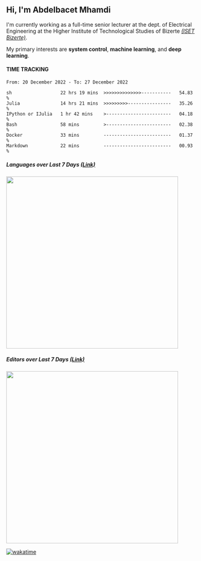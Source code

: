 ## Hi, I'm **Abdelbacet Mhamdi**

I'm currently working as a full-time senior lecturer at the dept. of Electrical Engineering at the Higher Institute of Technological Studies of Bizerte [*(ISET Bizerte)*](http://www.isetbz.rnu.tn/).

My primary interests are **system control**, **machine learning**, and **deep learning**.

#### TIME TRACKING
<!--START_SECTION:waka-->

```text
From: 20 December 2022 - To: 27 December 2022

sh                  22 hrs 19 mins  >>>>>>>>>>>>>>-----------   54.83 %
Julia               14 hrs 21 mins  >>>>>>>>>----------------   35.26 %
IPython or IJulia   1 hr 42 mins    >------------------------   04.18 %
Bash                58 mins         >------------------------   02.38 %
Docker              33 mins         -------------------------   01.37 %
Markdown            22 mins         -------------------------   00.93 %
```

<!--END_SECTION:waka-->

##### Languages over Last 7 Days [*(Link)*](https://wakatime.com/share/@amhamdi/47bfed55-3bb2-44eb-84d5-b4e5f19b9396.svg)

<img width="455em" src="https://wakatime.com/share/@amhamdi/47bfed55-3bb2-44eb-84d5-b4e5f19b9396.svg">

##### Editors over Last 7 Days [*(Link)*](https://wakatime.com/share/@amhamdi/0e45d800-32ba-4074-ac1e-9ee329554566.svg)

<img width="455em" src="https://wakatime.com/share/@amhamdi/0e45d800-32ba-4074-ac1e-9ee329554566.svg">

[![wakatime](https://wakatime.com/badge/user/a7e05912-c632-43ea-8993-3a4a3d6118b3.svg)](https://wakatime.com/@a7e05912-c632-43ea-8993-3a4a3d6118b3)













<!--  
                      %%%%%%%%%%%%%%%%%%%%%%%%%%%%%%%%%%%%%%%%%%% COMMENTS %%%%%%%%%%%%%%%%%%%%%%%%%%%%%%%%%%%%%%%%%%%

<img height="180em" src="https://github-readme-stats.vercel.app/api/top-langs/?username=a-mhamdi&langs_count=8&layout=compact&theme=vue-dark" />

[![wakatime](https://wakatime.com/badge/user/a7e05912-c632-43ea-8993-3a4a3d6118b3.svg)](https://wakatime.com/@a7e05912-c632-43ea-8993-3a4a3d6118b3)

##### [Languages over last 7 days]()
 
![Languages](https://wakatime.com/share/@amhamdi/f97464e9-85fa-4cf4-b6db-f45e253e177a.svg)
 
##### Editors over last 7 days

![Editors](https://wakatime.com/share/@amhamdi/3fa42229-0715-411a-8b24-2e0f1ad61ba2.svg)



## My GitHub Statistics
<img height="180em" src="https://github-readme-stats.vercel.app/api?username=a-mhamdi&show_icons=true&hide_border=true&&count_private=true&include_all_commits=true&langs_count=8&layout=compact&theme=vue-dark" />

<img height="180em" src="https://github-readme-stats.vercel.app/api/top-langs/?username=a-mhamdi&langs_count=8&layout=compact&theme=vue-dark" />

## You Can Reach Me On
<div align="center">
  
  <a href="https://www.linkedin.com/in/linmhamdi/" target="_blank">
  <img src=https://img.shields.io/badge/linkedin-%231E77B5.svg?&style=for-the-badge&logo=linkedin&logoColor=white alt=linkedin style="margin-bottom: 5px;" />
  </a>
  
  <a href="https://twitter.com/twMhamdi" target="_blank">
  <img src=https://img.shields.io/badge/twitter-%2300acee.svg?&style=for-the-badge&logo=twitter&logoColor=white alt=twitter style="margin-bottom: 5px;" />
  </a>
  
  <a href="https://www.facebook.com/fbMhamdi" target="_blank">
  <img src=https://img.shields.io/badge/facebook-%232E87FB.svg?&style=for-the-badge&logo=facebook&logoColor=white alt=facebook style="margin-bottom: 5px;" />
  </a>
  
</div>


**a-mhamdi/a-mhamdi** is a ✨ _special_ ✨ repository because its `README.md` (this file) appears on your GitHub profile.

Here are some ideas to get you started:

- 🔭 I’m currently working on ...
- 🌱 I’m currently learning ...
- 👯 I’m looking to collaborate on ...
- 🤔 I’m looking for help with ...
- 💬 Ask me about ...
- 📫 How to reach me: ...
- 😄 Pronouns: ...
- ⚡ Fun fact: ...

https://javascript.plainenglish.io/how-to-create-an-awesome-github-profile-readme-a474d5b45645
https://wakatime.com/plugins
<p align="left"> <img src="https://komarev.com/ghpvc/?username=a-mhamdi&label=My+Profile+Visitors&color=red&style=plastic" /> </p>

  <a href="https://github.com/a-mhamdi" target="_blank">
    <img src=https://img.shields.io/badge/github-%2324292e.svg?&style=for-the-badge&logo=github&logoColor=white alt=github style="margin-bottom: 5px;" />
  </a>

-->

